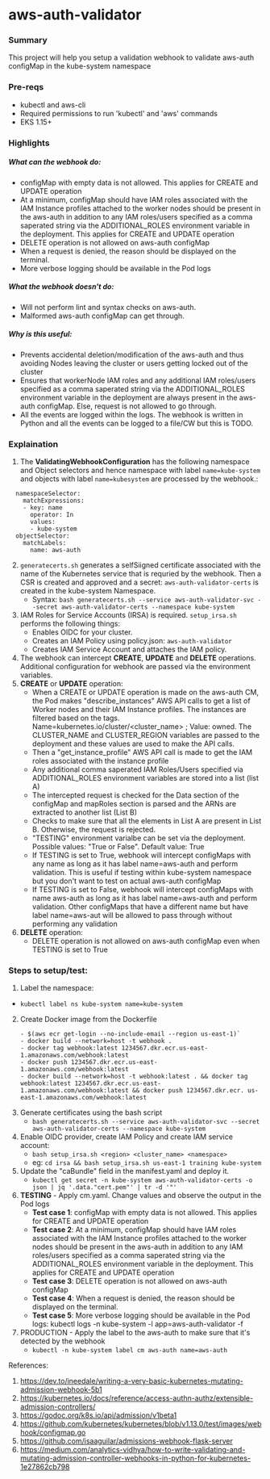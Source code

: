 # aws-auth-validator

### Summary
This project will help you setup a validation webhook to validate aws-auth configMap in the kube-system namespace

### Pre-reqs
- kubectl and aws-cli
- Required permissions to run 'kubectl' and 'aws' commands
- EKS 1.15+

### Highlights
##### What can the webhook do:
- configMap with empty data is not allowed. This applies for CREATE and UPDATE operation
- At a minimum, configMap should have IAM roles associated with the IAM Instance profiles attached to the worker nodes should be present in the aws-auth in addition to any IAM roles/users specified as a comma saperated string via the ADDITIONAL_ROLES environment variable in the deployment. This applies for CREATE and UPDATE operation
- DELETE operation is not allowed on aws-auth configMap 
- When a request is denied, the reason should be displayed on the terminal.
- More verbose logging should be available in the Pod logs

##### What the webhook doesn't do:
- Will not perform lint and syntax checks on aws-auth. 
- Malformed aws-auth configMap can get through.

##### Why is this useful:
- Prevents accidental deletion/modification of the aws-auth and thus avoiding Nodes leaving the cluster or users getting locked out of the cluster
- Ensures that workerNode IAM roles and any additional IAM roles/users specified as a comma saperated string via the ADDITIONAL_ROLES environment variable in the deployment are always present in the aws-auth configMap. Else, request is not allowed to go through.
- All the events are logged within the logs. The webhook is written in Python and all the events can be logged to a file/CW but this is TODO. 

### Explaination

1. The **ValidatingWebhookConfiguration** has the following namespace and Object selectors and hence namespace with label `name=kube-system` and objects with label `name=kubesystem` are processed by the webhook.:
```
  namespaceSelector:
    matchExpressions:
    - key: name
      operator: In
      values:
      - kube-system
  objectSelector:
    matchLabels:
      name: aws-auth      
```
2. `generatecerts.sh` generates a selfSiigned certificate associated with the name of the Kubernetes service that is requried by the webhook. Then a CSR is created and approved and a secret: `aws-auth-validator-certs` is created in the kube-system Namespace.
    - Syntax: `bash generatecerts.sh --service aws-auth-validator-svc --secret aws-auth-validator-certs --namespace kube-system`
3. IAM Roles for Service Accounts (IRSA) is required. `setup_irsa.sh` performs the following things:
    - Enables OIDC for your cluster.
    - Creates an IAM Policy using policy.json: `aws-auth-validator`
    - Creates IAM Service Account and attaches the IAM policy.
4. The webhook can intercept **CREATE**, **UPDATE** and **DELETE** operations. Additional configuration for webhook are passed via the environment variables.
5. **CREATE** or **UPDATE** operation:
    - When a CREATE or UPDATE operation is made on the aws-auth CM, the Pod makes "describe_instances" AWS API calls to get a list of Worker nodes and their IAM Instance profiles. The     instances are filtered based on the tags. Name=kubernetes.io/cluster/<cluster_name> ; Value: owned. The CLUSTER_NAME and CLUSTER_REGION variables are passed to the deployment and  these values are used to make the API calls.
    - Then a "get_instance_profile" AWS API call is made to get the IAM roles associated with the instance profile
    - Any additional comma saperated IAM Roles/Users specified via ADDITIONAL_ROLES environment variables are stored into a list (list A)
    - The intercepted request is checked for the Data section of the configMap and mapRoles section is parsed and the ARNs are extracted to another list (List B)
    - Checks to make sure that all the elements in List A are present in List B. Otherwise, the request is rejected.
    - "TESTING" environment varialbe can be set via the deployment. Possible values: "True or False". Default value: True
    - If TESTING is set to True, webhook will intercept configMaps with any name as long as it has label name=aws-auth and perform validation. This is useful if testing within kube-system     namespace but you don't want to test on actual aws-auth configMap  
    - If TESTING is set to False, webhook will intercept configMaps with name aws-auth as long as it has label name=aws-auth and perform validation. Other configMaps that have a different name but have label name=aws-aut will be allowed to pass through without performing any validation
6. **DELETE** operation:
    - DELETE operation is not allowed on aws-auth configMap even when TESTING is set to True

### Steps to setup/test:
1. Label the namespace:
- `kubectl label ns kube-system name=kube-system`
2. Create Docker image from the Dockerfile
    ```
    - $(aws ecr get-login --no-include-email --region us-east-1)`
    - docker build --network=host -t webhook .
    - docker tag webhook:latest 1234567.dkr.ecr.us-east-1.amazonaws.com/webhook:latest
    - docker push 1234567.dkr.ecr.us-east-1.amazonaws.com/webhook:latest
    - docker build --network=host -t webhook:latest . && docker tag webhook:latest 1234567.dkr.ecr.us-east-1.amazonaws.com/webhook:latest && docker push 1234567.dkr.ecr. us-east-1.amazonaws.com/webhook:latest
    ```
3. Generate certificates using the bash script
    - `bash generatecerts.sh --service aws-auth-validator-svc --secret aws-auth-validator-certs --namespace kube-system`
4. Enable OIDC provider, create IAM Policy and create IAM service account:
    - `bash setup_irsa.sh <region> <cluster_name> <namespace>`
    - eg: `cd irsa && bash setup_irsa.sh us-east-1 training kube-system`
4. Update the "caBundle" field in the manifest.yaml and deploy it.
    - `kubectl get secret -n kube-system aws-auth-validator-certs -o json | jq '.data."cert.pem"' | tr -d '"'`
5. **TESTING** - Apply cm.yaml. Change values and observe the output in the Pod logs
    - **Test case 1**: configMap with empty data is not allowed. This applies for CREATE and UPDATE operation
    - **Test case 2**: At a minimum, configMap should have IAM roles associated with the IAM Instance profiles attached to the worker nodes should be present in the aws-auth in addition to    any IAM roles/users specified as a comma saperated string via the ADDITIONAL_ROLES environment variable in the deployment. This applies for CREATE and UPDATE operation
    - **Test case 3**: DELETE operation is not allowed on aws-auth configMap 
    - **Test case 4**: When a request is denied, the reason should be displayed on the terminal.
    - **Test case 5**: More verbose logging should be available in the Pod logs: kubectl logs -n kube-system -l app=aws-auth-validator -f
6. PRODUCTION - Apply the label to the aws-auth to make sure that it's detected by the webhook
    - `kubectl -n kube-system label cm aws-auth name=aws-auth`


References: 
1. https://dev.to/ineedale/writing-a-very-basic-kubernetes-mutating-admission-webhook-5b1
2. https://kubernetes.io/docs/reference/access-authn-authz/extensible-admission-controllers/
3. https://godoc.org/k8s.io/api/admission/v1beta1
4. https://github.com/kubernetes/kubernetes/blob/v1.13.0/test/images/webhook/configmap.go
5. https://github.com/isaaguilar/admissions-webhook-flask-server
6. https://medium.com/analytics-vidhya/how-to-write-validating-and-mutating-admission-controller-webhooks-in-python-for-kubernetes-1e27862cb798


